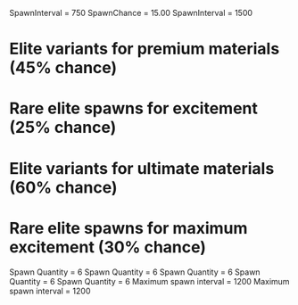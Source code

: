 SpawnInterval = 750
SpawnChance = 15.00
SpawnInterval = 1500
  # Elite variants for premium materials (45% chance)
  # Rare elite spawns for excitement (25% chance)
  # Elite variants for ultimate materials (60% chance)
  # Rare elite spawns for maximum excitement (30% chance)
Spawn Quantity = 6
Spawn Quantity = 6
Spawn Quantity = 6
Spawn Quantity = 6
Spawn Quantity = 6
Maximum spawn interval = 1200
Maximum spawn interval = 1200
